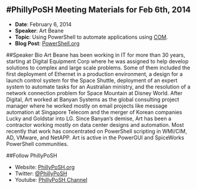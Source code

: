 #PhillyPoSH Meeting Materials for Feb 6th, 2014
---

- **Date**: February 6, 2014
- **Speaker**: Art Beane
- **Topic**: Using PowerShell to automate applications using [COM](http://www.microsoft.com/com/default.mspx).
- **Blog Post**: [PowerShell.org](http://powershell.org/wp/2014/01/29/philadelphia-meeting-february-6th-2014/)

##Speaker Bio
Art Beane has been working in IT for more than 30 years, starting at Digital Equipment Corp where he was assigned to help develop solutions to complex and large scale problems. Some of them included the first deployment of Ethernet in a production environment, a design for a launch control system for the Space Shuttle, deployment of an expert system to automate tasks for an Australian ministry, and the resolution of a network connection problem for Space Mountain at Disney World. After Digital, Art worked at Banyan Systems as the global consulting project manager where he worked mostly on email projects like message automation at Singapore Telecom and the merger of Korean companies Lucky and Goldstar into LG. Since Banyan’s demise, Art has been a contractor working mostly on data center designs and automation. Most recently that work has concentrated on PowerShell scripting in WMI/CIM, AD, VMware, and NetAPP. Art is active in the PowerGUI and SpiceWorks PowerShell communities.

##Follow PhillyPoSH
* Website: [PhillyPoSH.org](http://phillyposh.org)
* Twitter: [@PhillyPoSH](http://twitter.com/phillyposh)
* Youtube: [PhillyPoSH Channel](http://www.youtube.com/channel/UCAc_ow5FIJtRpvew__9Iqzg)